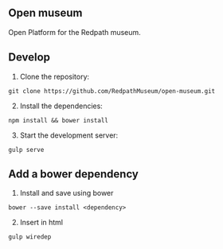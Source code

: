 ## Open museum
Open Platform for the Redpath museum.

## Develop
1. Clone the repository:
```
git clone https://github.com/RedpathMuseum/open-museum.git
```
2. Install the dependencies:
```
npm install && bower install
```
3. Start the development server:
```
gulp serve
```

## Add a bower dependency
1. Install and save using bower
```
bower --save install <dependency>
```
2. Insert in html
```
gulp wiredep
```
